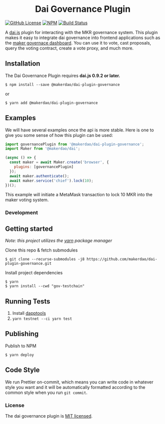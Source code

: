 <h1 align="center">
Dai Governance Plugin
</h1>

[![GitHub License][license]][license-url]
[![NPM][npm]][npm-url]
[![Build Status][build]][build-url]

A [dai.js](https://github.com/makerdao/dai.js) plugin for interacting with the MKR governance system. This plugin makes it easy to integrate dai governance into frontend applications such as the [maker governace dashboard](https://vote.makerdao.com/). You can use it to vote, cast proposals, query the voting contract, create a vote proxy, and much more.

## Installation

The Dai Governance Plugin requires **dai.js 0.9.2 or later.**

```
$ npm install --save @makerdao/dai-plugin-governance
```

or

```
$ yarn add @makerdao/dai-plugin-governance
```

## Examples

We will have several examples once the api is more stable. Here is one to give you some sense of how this plugin can be used:

```js
import governancePlugin from '@makerdao/dai-plugin-governance';
import Maker from '@makerdao/dai';

(async () => {
  const maker = await Maker.create('browser', {
    plugins: [governancePlugin]
  });
  await maker.authenticate();
  await maker.service('chief').lock(10);
})();
```

This example will initiate a MetaMask transaction to lock 10 MKR into the maker voting system.

### Development

## Getting started

_Note: this project utilizes the [yarn](https://yarnpkg.com/en/) package manager_

Clone this repo & fetch submodules

```
$ git clone --recurse-submodules -j8 https://github.com/makerdao/dai-plugin-governance.git
```

Install project dependencies

```
$ yarn
$ yarn install --cwd "gov-testchain"
```

## Running Tests

1.  Install [dapptools](https://dapp.tools/)
1.  `yarn testnet --ci yarn test`

## Publishing

Publish to NPM

```
$ yarn deploy
```

## Code Style

We run Prettier on-commit, which means you can write code in whatever style you want and it will be automatically formatted according to the common style when you run `git commit`.

### License

The dai governance plugin is [MIT licensed](./LICENSE).

[npm]: https://img.shields.io/npm/v/@makerdao/dai-plugin-governance.svg?style=flat
[npm-url]: https://www.npmjs.com/package/@makerdao/dai-plugin-governance
[license]: https://img.shields.io/badge/license-MIT-blue.svg
[license-url]: https://github.com/makerdao/dai-plugin-governance/blob/master/LICENSE
[build]: https://travis-ci.com/makerdao/dai-plugin-governance.svg?token=7qKLu97qQDDMKfaxt318&branch=master
[build-url]: https://travis-ci.com/makerdao/dai-plugin-governance
